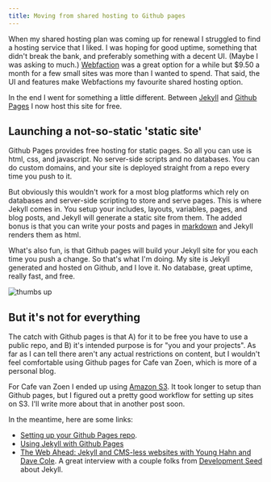 ```yaml
---
title: Moving from shared hosting to Github pages
---
```


When my shared hosting plan was coming up for renewal I struggled to find a hosting service that I liked. I was hoping for good uptime, something that didn't break the bank, and preferably something with a decent UI. (Maybe I was asking to much.) [Webfaction](https://www.webfaction.com/?affiliate=pietvanz) was a great option for a while but $9.50 a month for a few small sites was more than I wanted to spend. That said, the UI and features make Webfactions my favourite shared hosting option.

In the end I went for something a little different. Between [Jekyll](http://jekyllrb.com) and [Github Pages](http://pages.github.com) I now host this site for free.

Launching a not-so-static 'static site'
---
Github Pages provides free hosting for static pages. So all you can use is html, css, and javascript. No server-side scripts and no databases. You can do custom domains, and your site is deployed straight from a repo every time you push to it.

But obviously this wouldn't work for a most blog platforms which rely on databases and server-side scripting to store and serve pages. This is where Jekyll comes in. You setup your includes, layouts, variables, pages, and blog posts, and Jekyll will generate a static site from them. The added bonus is that you can write your posts and pages in [markdown](http://daringfireball.net/projects/markdown/) and Jekyll renders them as html.

What's also fun, is that Github pages will build your Jekyll site for you each time you push a change. So that's what I'm doing. My site is Jekyll generated and hosted on Github, and I love it. No database, great uptime, really fast, and free.

![thumbs up](30-rock-yes.gif)

But it's not for everything
---
The catch with Github pages is that A) for it to be free you have to use a public repo, and B) it's intended purpose is for "you and your projects". As far as I can tell there aren't any actual restrictions on content, but I wouldn't feel comfortable using Github pages for Cafe van Zoen, which is more of a personal blog.

For Cafe van Zoen I ended up using [Amazon S3](http://aws.amazon.com/s3/). It took longer to setup than Github pages, but I figured out a pretty good workflow for setting up sites on S3. I'll write more about that in another post soon.

In the meantime, here are some links:

- [Setting up your Github Pages repo](https://help.github.com/articles/user-organization-and-project-pages).
- [Using Jekyll with Github Pages](https://help.github.com/articles/using-jekyll-with-pages)
- [The Web Ahead: Jekyll and CMS-less websites with Young Hahn and Dave Cole](http://5by5.tv/webahead/54). A great interview with a couple folks from [Development Seed](https://developmentseed.org) about Jekyll.
